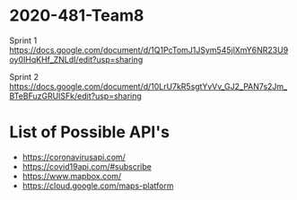 # 2020-481-Team8

Sprint 1 
https://docs.google.com/document/d/1Q1PcTomJ1JSym545jlXmY6NR23U9oy0IHqKHf_ZNLdI/edit?usp=sharing  

Sprint 2
https://docs.google.com/document/d/10LrU7kR5sgtYvVv_GJ2_PAN7s2Jm_BTeBFuzGRUISFk/edit?usp=sharing

# List of Possible API's
* https://coronavirusapi.com/
* https://covid19api.com/#subscribe
* https://www.mapbox.com/
* https://cloud.google.com/maps-platform
